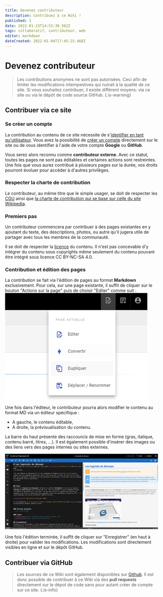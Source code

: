 ```yaml
---
title: Devenez contributeur
description: Contribuez à ce Wiki !
published: 1
date: 2022-01-23T14:53:30.562Z
tags: collaboratif, contributeur, web
editor: markdown
dateCreated: 2022-01-04T17:45:25.468Z
---
```


# Devenez contributeur
> Les contributions anonymes ne sont pas autorisées. Ceci afin de limiter les modifications intempestives qui nuirait à la qualité de ce site. Si vous souhaitez contribuer, il existe différent moyens: via ce site ou via le dépôt de code source GitHub.
{.is-warning}

## Contribuer via ce site
### Se créer un compte
La contribution au contenu de ce site nécessite de s'[identifier en tant qu'utilisateur](http://wiki3d.fr/login). Vous avez la possibilité de [créer un compte](http://wiki3d.fr/register) directement sur le site ou de vous identifier à l'aide de votre compte **Google** ou **GitHub**.

Vous serez alors reconnu comme **contributeur externe**. Avec ce statut, toutes les pages ne sont pas éditables et certaines actions sont restreintes. Une fois que vous aurez contribué à plusieurs pages sur la durée, vos droits pourront évoluer pour accéder à d'autres privilèges.

### Respecter la charte de contribution
Le contributeur, au même titre que le simple usager, se doit de respecter les [CGU](/cgu) ainsi que [la charte de contribution qui se base sur celle du site Wikipedia](https://fr.wikipedia.org/wiki/Wikip%C3%A9dia:Charte#:~:text=de%20l'int%C3%A9gration-,Le%20statut%20de%20la%20contribution,sp%C3%A9cialement%20la%20communaut%C3%A9%20des%20contributeurs.).

### Premiers pas
Un contributeur commencera par contribuer à des pages existantes en y ajoutant du texte, des descriptions, photos, ou autre qu'il jugera utile de partager avec tous les membres de la communauté.

Il se doit de respecter la [licence](/licence) du contenu. Il n'est pas concevable d'y intégrer du contenu sous copyrights même seulement du contenu pouvant être intégré sous licence CC BY-NC-SA 4.0.

### Contribution et édition des pages
La contribution se fait via l'édition de pages au format **Markdown** exclusivement. Pour cela, sur une page existante, il suffit de cliquer sur le bouton "Actions sur la page" puis de choisir "Editer" comme suit :
![contrib_actions_sur_page.png](/assets/contrib_actions_sur_page.png)

Une fois dans l'éditeur, le contributeur pourra alors modifier le contenu au format MD via un éditeur spécifique : 
- A gauche, le contenu éditable,
- A droite, la prévisualisation du contenu.

La barre du haut présente des raccourcis de mise en forme (gras, italique, contenu barré, titres, ...).
Il est également possible d'insérer des images ou des liens vers des pages internes ou sites externes.

![contrib_editeur_md.png](/assets/contrib_editeur_md.png)

Une fois l'édition terminée, il suffit de cliquer sur "Enregistrer" (en haut à droite) pour valider les modifications. Les modifications sont directement visibles en ligne et sur le dépôt GitHub.

## Contribuer via GitHub
> Les sources de ce Wiki sont également disponibles sur [Github](https://github.com/impression-3D/wiki). Il est donc possible de contribuer à ce Wiki via des **pull requests** directement sur le dépot de code sans pour autant créer de compte sur ce site.
{.is-info}

